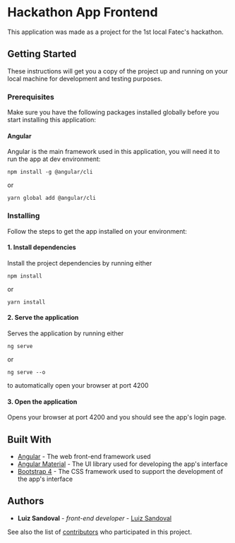 # Hackathon App Frontend

This application was made as a project for the 1st local Fatec's hackathon.

## Getting Started

These instructions will get you a copy of the project up and running on your local machine for development and testing purposes.

### Prerequisites

Make sure you have the following packages installed globally before you start installing this application:

#### Angular 
 Angular is the main framework used in this application, you will need it to run the app at dev environment:
 
```
npm install -g @angular/cli
```
or
```
yarn global add @angular/cli
```

### Installing

Follow the steps to get the app installed on your environment:

#### 1. Install dependencies

Install the project dependencies by running either
```
npm install
```

or

```
yarn install
```

#### 2. Serve the application

Serves the application by running either
```
ng serve
```

or

```
ng serve --o
```
to automatically open your browser at port 4200

#### 3. Open the application
Opens your browser at port 4200 and you should see the app's login page.

## Built With

* [Angular](https://angular.io/) - The web front-end framework used
* [Angular Material](https://material.angular.io/) - The UI library used for developing the app's interface
* [Bootstrap 4](https://getbootstrap.com/docs/4.0/getting-started/introduction/) - The CSS framework used to support the development of the app's interface 

## Authors

* **Luiz Sandoval** - *front-end developer* - [Luiz Sandoval](https://github.com/Lgustavo2016)

See also the list of [contributors](https://github.com/your/project/contributors) who participated in this project.
